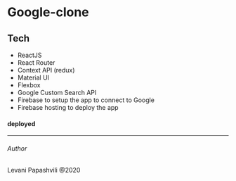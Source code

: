 # Google-clone

## Tech

- ReactJS
- React Router
- Context API (redux)
- Material UI
- Flexbox
- Google Custom Search API
- Firebase to setup the app to connect to Google
- Firebase hosting to deploy the app

#### deployed

---

###### Author

Levani Papashvili @2020

